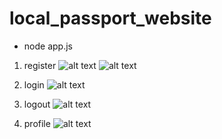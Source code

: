 # local_passport_website

- node app.js

1. register
![alt text](image.png)
![alt text](image-1.png)

2. login
![alt text](image-2.png)

3. logout
![alt text](image-3.png)

4. profile
![alt text](image-4.png)